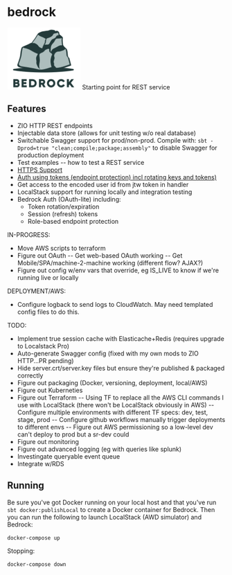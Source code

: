 # bedrock
![Bedrock](docs/Bedrock_Logo.png)
Starting point for REST service

## Features

* ZIO HTTP REST endpoints
* Injectable data store (allows for unit testing w/o real database)
* Switchable Swagger support for prod/non-prod. 
    Compile with: ```sbt -Dprod=true "clean;compile;package;assembly"``` to disable Swagger for production deployment
* Test examples -- how to test a REST service
* [HTTPS Support](docs/https.md)
* [Auth using tokens (endpoint protection) incl rotating keys and tokens)](docs/security.md)
* Get access to the encoded user id from jtw token in handler
* LocalStack support for running locally and integration testing
* Bedrock Auth (OAuth-lite) including:
  - Token rotation/expiration
  - Session (refresh) tokens
  - Role-based endpoint protection



IN-PROGRESS:
* Move AWS scripts to terraform
* Figure out OAuth
   -- Get web-based OAuth working
   -- Get Mobile/SPA/machine-2-machine working (different flow? AJAX?)
* Figure out config w/env vars that override, eg IS_LIVE to know if we're running live or locally


DEPLOYMENT/AWS:
* Configure logback to send logs to CloudWatch. May need templated config files to do this.


TODO:
* Implement true session cache with Elasticache+Redis (requires upgrade to Localstack Pro)
* Auto-generate Swagger config (fixed with my own mods to ZIO HTTP...PR pending)
* Hide server.crt/server.key files but ensure they're published & packaged correctly
* Figure out packaging (Docker, versioning, deployment, local/AWS)
* Figure out Kuberneties
* Figure out Terraform
   -- Using TF to replace all the AWS CLI commands I use with LocalStack (there won't be LocalStack obviously in AWS)
   -- Configure multiple environments with different TF specs: dev, test, stage, prod
   -- Configure github workflows manually trigger deployments to different envs
   -- Figure out AWS permissioning so a low-level dev can't deploy to prod but a sr-dev could
* Figure out monitoring
* Figure out advanced logging (eg with queries like splunk)
* Investingate queryable event queue
* Integrate w/RDS

## Running

Be sure you've got Docker running on your local host and that you've run ```sbt docker:publishLocal```
to create a Docker container for Bedrock.  Then you can run the following to launch LocalStack (AWD simulator)
and Bedrock:
```
docker-compose up
```

Stopping:
```
docker-compose down
```